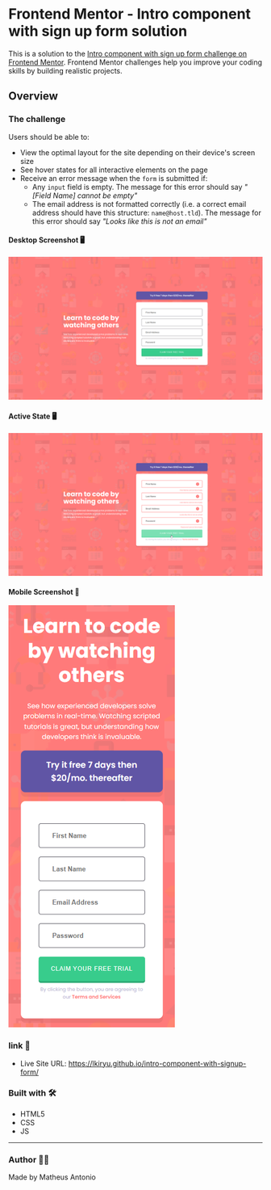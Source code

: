 # Frontend Mentor - Intro component with sign up form solution

This is a solution to the [Intro component with sign up form challenge on Frontend Mentor](https://www.frontendmentor.io/challenges/intro-component-with-signup-form-5cf91bd49edda32581d28fd1). Frontend Mentor challenges help you improve your coding skills by building realistic projects. 

## Overview

### The challenge

Users should be able to:

- View the optimal layout for the site depending on their device's screen size
- See hover states for all interactive elements on the page
- Receive an error message when the `form` is submitted if:
  - Any `input` field is empty. The message for this error should say *"[Field Name] cannot be empty"*
  - The email address is not formatted correctly (i.e. a correct email address should have this structure: `name@host.tld`). The message for this error should say *"Looks like this is not an email"*

#### Desktop Screenshot 🖥️

<img src="./src/images/desktop-screenshot.png">

#### Active State 🖥️
<img src="./src/images/active-states.png">

#### Mobile Screenshot 📱

<img src="./src/images/mobile-screenshot.png">

### link 🔗

- Live Site URL: https://lkiryu.github.io/intro-component-with-signup-form/

### Built with 🛠️

- HTML5
- CSS
- JS
---
### Author 👨‍💻
 Made by Matheus Antonio